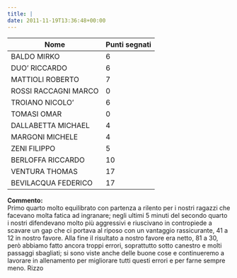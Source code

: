 ```yaml
---
title: |
date: 2011-11-19T13:36:48+00:00
---
```

| **Nome** | **Punti segnati** |
| -------- | ----------------- |
| BALDO MIRKO | 6 |
| DUO’ RICCARDO | 6 |
| MATTIOLI ROBERTO | 7 |
| ROSSI RACCAGNI MARCO | 0 |
| TROIANO NICOLO’ | 6 |
| TOMASI OMAR | 0 |
| DALLABETTA MICHAEL | 4 |
| MARGONI MICHELE | 4 |
| ZENI FILIPPO | 5 |
| BERLOFFA RICCARDO | 10 |
| VENTURA THOMAS | 17 |
| BEVILACQUA FEDERICO | 17 |

**Commento:**  
Primo quarto molto equilibrato con partenza a rilento per i nostri ragazzi che facevano molta fatica ad ingranare; negli ultimi 5 minuti del secondo quarto i nostri difendevano molto più aggressivi e riuscivano in contropiede a scavare un gap che ci portava al riposo con un vantaggio rassicurante, 41 a 12 in nostro favore. Alla fine il risultato a nostro favore era netto, 81 a 30, però abbiamo fatto ancora troppi errori, soprattutto sotto canestro e molti passaggi sbagliati; si sono viste anche delle buone cose e continueremo a lavorare in allenamento per migliorare tutti questi errori e per farne sempre meno. Rizzo